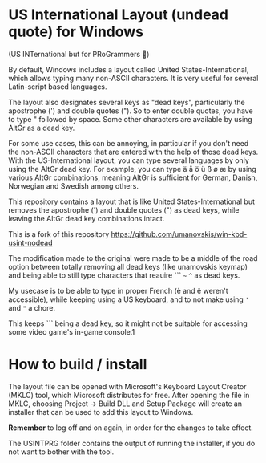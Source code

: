# US International Layout (undead quote) for Windows

(US INTernational but for PRoGrammers 🙂)

By default, Windows includes a layout called United States-International, which allows typing many non-ASCII characters. It is very useful for several Latin-script based languages.

The layout also designates several keys as "dead keys", particularly the apostrophe (') and double quotes ("). So to enter double quotes, you have to type " followed by space. Some other characters are available by using AltGr as a dead key.

For some use cases, this can be annoying, in particular if you don't need the non-ASCII characters that are entered with the help of those dead keys. With the US-International layout, you can type several languages by only using the AltGr dead key. For example, you can type ä å ö ü ß ø æ by using various AltGr combinations, meaning AltGr is sufficient for German, Danish, Norwegian and Swedish among others.

This repository contains a layout that is like United States-International but removes the apostrophe (') and double quotes (") as dead keys, while leaving the AltGr dead key combinations intact.

This is a fork of this repository https://github.com/umanovskis/win-kbd-usint-nodead

The modification made to the original were made to be a middle of the road option between totally removing all dead keys (like unamovskis keymap) and being able to still type characters that reauire ``` `~` `^` as dead keys.

My usecase is to be able to type in proper French (è and ê weren't accessible), while keeping using a US keyboard, and to not make using `'` and `"` a chore.

This keeps ``` being a dead key, so it might not be suitable for accessing some video game's in-game console.1 

# How to build / install

The layout file can be opened with Microsoft's Keyboard Layout Creator (MKLC) tool, which Microsoft distributes for free. After opening the file in MKLC, choosing Project -> Build DLL and Setup Package will create an installer that can be used to add this layout to Windows.

**Remember** to log off and on again, in order for the changes to take effect.

The USINTPRG folder contains the output of running the installer, if you do not want to bother with the tool. 
